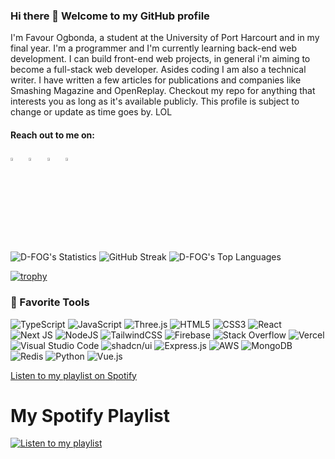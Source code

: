 ### Hi there 👋 Welcome to my GitHub profile
I'm Favour Ogbonda, a student at the University of Port Harcourt and in my final year. I'm a programmer and I'm currently learning back-end web development. I can build front-end web projects, in general i'm aiming to become a full-stack web developer. Asides coding I am also a technical writer. I have written a few articles for publications and companies like Smashing Magazine and OpenReplay. Checkout my repo for anything that interests you as long as it's available publicly. This profile is subject to change or update as time goes by. LOL

#### Reach out to me on:
[<img src="https://github.com/sciencepal/sciencepal/blob/master/assets/discord-round.svg" width="3.5%"/>](https://discord.gg/) &nbsp; 
[<img src="https://img.icons8.com/color/48/000000/twitter.png" width="3.5%"/>](https://twitter.com/FlynnFavour) &nbsp; 
[<img src="https://img.icons8.com/color/48/000000/linkedin.png" width="3.5%"/>](https://ng.linkedin.com/in/favour-ogbonda-612a94231) &nbsp; 
<a href="mailto:ogbondafavour9@gmail.com"> <img src="https://img.icons8.com/fluent/48/000000/gmail.png" width="3.5%"/> </a>

 <!-- &nbsp; 
<a href="https://twitter.com/FlynnFavour">
  <img align="left" src="https://custom-icon-badges.demolab.com/badge/follow_me-blue?logo=twitter&logoColor=fff" alt="twitter"/>
</a> -->



<!-- <a href="https://ng.linkedin.com/in/favour-ogbonda-612a94231">
  <img src="https://custom-icon-badges.demolab.com/badge/follow_me-blue?logo=linkedin&logoColor=fff" alt="linkedin"/>
</a> -->

![D-FOG's Statistics](https://github-readme-stats.vercel.app/api?username=D-FOG&theme=slateorange&show_icons=true&hide_border=true&count_private=true)
![GitHub Streak](https://streak-stats.demolab.com/?username=D-FOG&theme=highcontrast)
![D-FOG's Top Languages](https://github-readme-stats.vercel.app/api/top-langs/?username=d-fog&theme=slateorange&show_icons=true&hide_border=true&layout=compact)<br>

<!-- ![Manuel-co's Streak](https://github-readme-streak-stats.herokuapp.com/?user=Manuel-co&theme=slateorange&hide_border=true) -->
[![trophy](https://github-profile-trophy.vercel.app/?username=d-fog&theme=juicyfresh&no-frame=true&row=1&&margin-w=20&no-bg=true)](https://github-profile-trophy.vercel.app/?username=sciencepal&theme=juicyfresh&no-frame=true&row=1&&margin-w=20&no-bg=true)

### 🧰 Favorite Tools
![TypeScript](https://img.shields.io/badge/typescript-%23007ACC.svg?style=for-the-badge&logo=typescript&logoColor=white)
![JavaScript](https://img.shields.io/badge/javascript-%23323330.svg?style=for-the-badge&logo=javascript&logoColor=%23F7DF1E)
![Three.js](https://img.shields.io/badge/Three.js-black?style=for-the-badge&logo=Three.js&logoColor=white)
![HTML5](https://img.shields.io/badge/html5-%23E34F26.svg?style=for-the-badge&logo=html5&logoColor=white)
![CSS3](https://img.shields.io/badge/css3-%231572B6.svg?style=for-the-badge&logo=css3&logoColor=white)
![React](https://img.shields.io/badge/react-%2320232a.svg?style=for-the-badge&logo=react&logoColor=%2361DAFB)
![Next JS](https://img.shields.io/badge/Next.js-black?style=for-the-badge&logo=Next.js&logoColor=white)
![NodeJS](https://img.shields.io/badge/node.js-6DA55F?style=for-the-badge&logo=node.js&logoColor=white)
![TailwindCSS](https://img.shields.io/badge/tailwindcss-%2338B2AC.svg?style=for-the-badge&logo=tailwind-css&logoColor=white)
![Firebase](https://img.shields.io/badge/firebase-%23039BE5.svg?style=for-the-badge&logo=firebase)
![Stack Overflow](https://img.shields.io/badge/-Stackoverflow-FE7A16?style=for-the-badge&logo=stack-overflow&logoColor=white)
![Vercel](https://img.shields.io/badge/vercel-%23000000.svg?style=for-the-badge&logo=vercel&logoColor=white)
![Visual Studio Code](https://img.shields.io/badge/Visual%20Studio%20Code-0078d7.svg?style=for-the-badge&logo=visual-studio-code&logoColor=white)
![shadcn/ui](https://img.shields.io/badge/shields.io-black?style=for-the-badge&logo=shadcnui&logoColor=white)
![Express.js](https://img.shields.io/badge/Express.js-000000?style=for-the-badge&logo=express&logoColor=white)
![AWS](https://img.shields.io/badge/AWS-232F3E?style=for-the-badge&logo=amazonaws&logoColor=white)
![MongoDB](https://img.shields.io/badge/MongoDB-47A248?style=for-the-badge&logo=mongodb&logoColor=white)
![Redis](https://img.shields.io/badge/Redis-D12D12?style=for-the-badge&logo=redis&logoColor=white)
![Python](https://img.shields.io/badge/Python-3776AB?style=for-the-badge&logo=python&logoColor=white)
![Vue.js](https://img.shields.io/badge/Vue.js-4FC08D?style=for-the-badge&logo=vue.js&logoColor=white)

[Listen to my playlist on Spotify](https://open.spotify.com/embed/playlist/6gQdRZNrvXD9WnvoKJjdKw?utm_source=generator)
# My Spotify Playlist

[![Listen to my playlist](https://images-wixmp-ed30a86b8c4ca887773594c2.wixmp.com/i/d96bb958-4e6c-4ce0-9447-fbe226fbbecf/dfsu704-35f86d90-74dc-40ca-a6e6-a488bd7ea1c3.jpg)](https://open.spotify.com/playlist/15mGnAJpA8v0e2h8Q2OTAU?si=7099cf5f4ea945f9)


<!-- <p align="left">
  <img width="320" height="445" src="https://spotify-github-profile.kittinanx.com/api/view?uid=21jsj34glwsu3dboqjpqzm2sa&cover_image=true&theme=default&bar_color=ff0000&bar_color_cover=true">
</p>

https://open.spotify.com/user/89018rqysq1xfvsqfc9mp7jzs?si=9add036cf06f4124 -->

<!--
**D-FOG/D-FOG** is a ✨ _special_ ✨ repository because its `README.md` (this file) appears on your GitHub profile.

Here are some ideas to get you started:

- 🔭 I’m currently working on ...
- 🌱 I’m currently learning ...
- 👯 I’m looking to collaborate on ...
- 🤔 I’m looking for help with ...
- 💬 Ask me about ...
- 📫 How to reach me: ...
- 😄 Pronouns: ...
- ⚡ Fun fact: ...
-->
